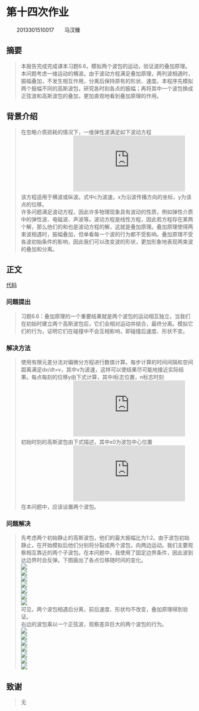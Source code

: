 # 第十四次作业  
　　2013301510017　　马汉臻  

## 摘要  
> 本报告完成完成课本习题6.6，模拟两个波包的运动，验证波的叠加原理。本问题考虑一维运动的横波。由于波动方程满足叠加原理，两列波相遇时，振幅叠加，不发生相互作用，分离后保持原有的形状、速度。本程序先模拟两个振幅不同的高斯波包，研究各时刻各点的振幅；再将其中一个波包换成正弦波和高斯波包的叠加，更加直观地看到叠加原理的作用。  

## 背景介绍  
> 在忽略介质损耗的情况下，一维弹性波满足如下波动方程  
　　　　　　　　　　![](http://latex.codecogs.com/gif.latex?%5Cfrac%7B%5Cpartial%5E2%20y%7D%7B%5Cpartial%20t%5E2%7D%3Dc%5E%7B2%7D%5Cfrac%7B%5Cpartial%5E2%20y%7D%7B%5Cpartial%20x%5E2%7D)  
> 该方程适用于横波或纵波。式中c为波速，x为沿波传播方向的坐标，y为该点的位移。  
> 许多问题满足波动方程，因此许多物理现象具有波动的性质，例如弹性介质中的弹性波、电磁波、声波等。波动方程是线性方程，因此若方程存在某两个解，那么他们的和也是波动方程的解，这就是叠加原理。叠加原理使得两束波相遇时，振幅叠加，但单看每一个波的行为都不受影响。叠加原理不受各波初始条件的影响，因此我们可以改变波的形状，更加形象地表现两束波的叠加和分离。  

## 正文  
[代码](https://raw.githubusercontent.com/mma2101/computationalphysics_N2013301510017/master/Chapter_6/homework14_6.6.py)  
### 问题提出  
> 习题6.6：叠加原理的一个重要结果就是两个波包的运动相互独立，当我们在初始时建立两个高斯波包后，它们会相对运动并结合，最终分离。模拟它们的行为，证明它们在碰撞中不会互相影响，即碰撞后速度、形状不变。  
### 解决方法  
> 使用有限元差分法对偏微分方程进行数值计算。每步计算的时间间隔和空间距离满足dx/dt=v，其中v为波速，这样可以使结果尽可能地接近实际结果。每点每刻的位移y由下式计算，其中i标志位置，n标志时刻  
　　　　　　　　　　![](http://latex.codecogs.com/gif.latex?y%28i%2Cn&plus;1%29%3Dy%28i&plus;1%2Cn%29&plus;y%28i-1%2Cn%29-y%28i%2Cn-1%29)  
> 初始时刻的高斯波包由下式描述，其中x0为波包中心位置  
　　　　　　　　　　![](http://latex.codecogs.com/gif.latex?y%28x%29%3Dexp%5B-k%28x-x_%7B0%7D%29%5E%7B2%7D%5D)  
> 在本问题中，应该设置两个波包。  

### 问题解决  
> 先考虑两个初始静止的高斯波包，他们的最大振幅比为1:2。由于波包初始静止，在开始模拟后他们分别将分裂成两个波包，向两边运动。我们主要观察相互靠近的两个子波包。在本问题中，我使用了固定边界条件，因此波到达边界时会反弹。下图画出了各点位移随时间的变化。  
![](https://raw.githubusercontent.com/mma2101/computationalphysics_N2013301510017/master/Chapter_6/1.png)  
![](https://raw.githubusercontent.com/mma2101/computationalphysics_N2013301510017/master/Chapter_6/2.png)  
![](https://raw.githubusercontent.com/mma2101/computationalphysics_N2013301510017/master/Chapter_6/3.png)  
![](https://raw.githubusercontent.com/mma2101/computationalphysics_N2013301510017/master/Chapter_6/4.png)  
![](https://raw.githubusercontent.com/mma2101/computationalphysics_N2013301510017/master/Chapter_6/5.png)  
![](https://raw.githubusercontent.com/mma2101/computationalphysics_N2013301510017/master/Chapter_6/6.png)  
![](https://raw.githubusercontent.com/mma2101/computationalphysics_N2013301510017/master/Chapter_6/7.png)  
> 可见，两个波包相遇后分离，前后速度、形状均不改变，叠加原理得到验证。  
> 右边的波包乘以一个正弦波，观察差异巨大的两个波包的行为。  
![](https://raw.githubusercontent.com/mma2101/computationalphysics_N2013301510017/master/Chapter_6/8.png)  
![](https://raw.githubusercontent.com/mma2101/computationalphysics_N2013301510017/master/Chapter_6/9.png)  
![](https://raw.githubusercontent.com/mma2101/computationalphysics_N2013301510017/master/Chapter_6/10.png)  
![](https://raw.githubusercontent.com/mma2101/computationalphysics_N2013301510017/master/Chapter_6/11.png)  
![](https://raw.githubusercontent.com/mma2101/computationalphysics_N2013301510017/master/Chapter_6/12.png)  
![](https://raw.githubusercontent.com/mma2101/computationalphysics_N2013301510017/master/Chapter_6/13.png)  
![](https://raw.githubusercontent.com/mma2101/computationalphysics_N2013301510017/master/Chapter_6/14.png)  

## 致谢  
> 无
